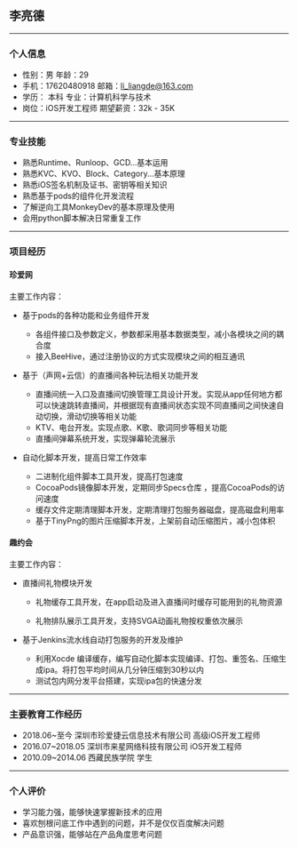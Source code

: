 ## 李亮德

---

### 个人信息

* 性别：男																年龄：29   
* 手机：17620480918											邮箱：<li_liangde@163.com>
* 学历： 本科															专业：计算机科学与技术
* 岗位：iOS开发工程师											期望薪资：32k - 35K    

---

### 专业技能

* 熟悉Runtime、Runloop、GCD...基本运用
* 熟悉KVC、KVO、Block、Category...基本原理
* 熟悉iOS签名机制及证书、密钥等相关知识
* 熟悉基于pods的组件化开发流程
* 了解逆向工具MonkeyDev的基本原理及使用
* 会用python脚本解决日常重复工作

---

### 项目经历

#### 珍爱网

主要工作内容：

- 基于pods的各种功能和业务组件开发
  - 各组件接口及参数定义，参数都采用基本数据类型，减小各模块之间的耦合度
  - 接入BeeHive，通过注册协议的方式实现模块之间的相互通讯
- 基于（声网+云信）的直播间各种玩法相关功能开发

  * 直播间统一入口及直播间切换管理工具设计开发。实现从app任何地方都可以快速跳转直播间，并根据现有直播间状态实现不同直播间之间快速自动切换，滑动切换等相关功能
  * KTV、电台开发。实现点歌、K歌、歌词同步等相关功能
  * 直播间弹幕系统开发，实现弹幕轮流展示

- 自动化脚本开发，提高日常工作效率
  * 二进制化组件脚本工具开发，提高打包速度
  * CocoaPods镜像脚本开发，定期同步Specs仓库 ，提高CocoaPods的访问速度
  * 缓存文件定期清理脚本开发，定期清理打包服务器磁盘，提高磁盘利用率
  * 基于TinyPng的图片压缩脚本开发，上架前自动压缩图片，减小包体积

#### 趣约会

主要工作内容：

* 直播间礼物模块开发

  - 礼物缓存工具开发，在app启动及进入直播间时缓存可能用到的礼物资源

  - 礼物排队展示工具开发，支持SVGA动画礼物按权重依次展示

* 基于Jenkins流水线自动打包服务的开发及维护

  - 利用Xocde 编译缓存，编写自动化脚本实现编译、打包、重签名、压缩生成ipa。将打包平均时间从几分钟压缩到30秒以内
  - 测试包内网分发平台搭建，实现ipa包的快速分发

---

### 主要教育工作经历

* 2018.06~至今					深圳市珍爱捷云信息技术有限公司				高级iOS开发工程师
* 2016.07~2018.05				深圳市来星网络科技有限公司						iOS开发工程师
* 2010.09~2014.06							西藏民族学院											学生

---

### 个人评价

* 学习能力强，能够快速掌握新技术的应用
* 喜欢刨根问底工作中遇到的问题，并不是仅仅百度解决问题
* 产品意识强，能够站在产品角度思考问题